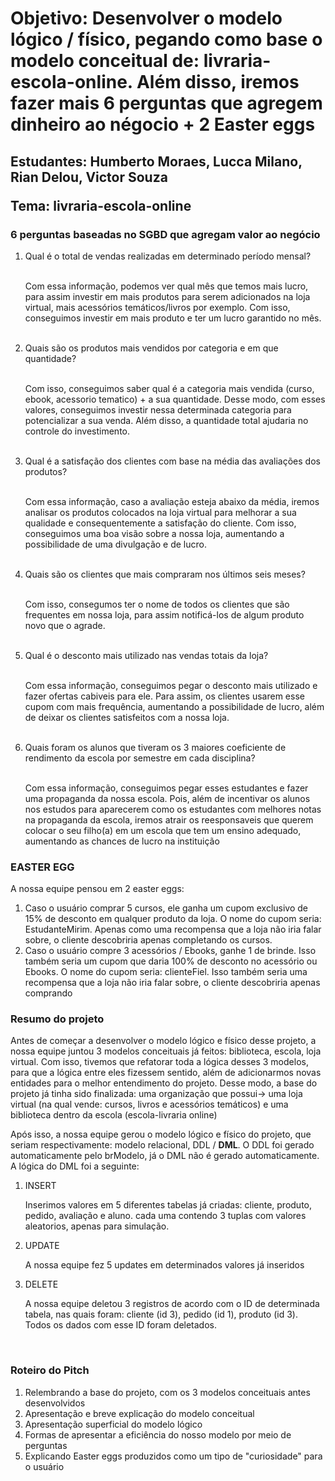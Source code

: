 <h1>Objetivo: Desenvolver o modelo lógico / físico, pegando como base o modelo conceitual de: livraria-escola-online. Além disso, iremos fazer mais 6 perguntas que agregem dinheiro ao négocio + 2 Easter eggs</h1>

<h2>
  <p>Estudantes: Humberto Moraes, Lucca Milano, Rian Delou, Victor Souza</p>
  <p>Tema: livraria-escola-online</p>
</h2>

<h3> 6 perguntas baseadas no SGBD que agregam valor ao negócio</h3>  
  <ol>
    <li>Qual é o total de vendas realizadas em determinado período mensal?</li>
    <br>
    <p>Com essa informação, podemos ver qual mês que temos mais lucro, para assim investir em mais produtos para serem adicionados na loja virtual, mais acessórios temáticos/livros por exemplo. Com isso, conseguimos investir em mais produto e ter um lucro garantido no mês.</p>
    <br>
    <li>Quais são os produtos mais vendidos por categoria e em que quantidade?</li>
    <br>
    <p>Com isso, conseguimos saber qual é a categoria mais vendida (curso, ebook, acessorio tematico) + a sua quantidade. Desse modo, com esses valores, conseguimos investir nessa determinada categoria para potencializar a sua venda. Além disso, a quantidade total ajudaria no controle do investimento.</p>
    <br>
    <li>Qual é a satisfação dos clientes com base na média das avaliações dos produtos?</li>
    <br>
    <p>Com essa informação, caso a avaliação esteja abaixo da média, iremos analisar os produtos colocados na loja virtual para melhorar a sua qualidade e consequentemente a satisfação do cliente. Com isso, conseguimos uma boa visão sobre a nossa loja, aumentando a possibilidade de uma divulgação e de lucro.</p>
    <br>
    <li>Quais são os clientes que mais compraram nos últimos seis meses?</li>
    <br>
    <p>Com isso, consegumos ter o nome de todos os clientes que são frequentes em nossa loja, para assim notificá-los de algum produto novo que o agrade.</p>
    <br>
    <li>Qual é o desconto mais utilizado nas vendas totais da loja?</li>
    <br>
    <p>Com essa informação, conseguimos pegar o desconto mais utilizado e fazer ofertas cabiveis para ele. Para assim, os clientes usarem esse cupom com mais frequência, aumentando a possibilidade de lucro, além de deixar os clientes satisfeitos com a nossa loja.</p>
    <br>
    <li>Quais foram os alunos que tiveram os 3 maiores coeficiente de rendimento da escola por semestre em cada disciplina?</li>
    <br>
    <p>Com essa informação, conseguimos pegar esses estudantes e fazer uma propaganda da nossa escola. Pois, além de incentivar os alunos nos estudos para aparecerem como os estudantes com melhores notas na propaganda da escola, iremos atrair os reesponsaveis que querem colocar o seu filho(a) em um escola que tem um ensino adequado, aumentando as chances de lucro na instituição</p>
  </ol>

   <h3>EASTER EGG</h3>
   <p>A nossa equipe pensou em 2 easter eggs:</p>
   <ol>
     <li> Caso o usuário comprar 5 cursos, ele ganha um cupom exclusivo de 15% de desconto em qualquer produto da loja. O nome do cupom seria: EstudanteMirim. Apenas como uma recompensa que a loja não iria falar sobre, o cliente descobriria apenas completando os cursos.</li>
     <li> Caso o usuário compre 3 acessórios / Ebooks, ganhe 1 de brinde. Isso também seria um cupom que daria 100% de desconto no acessório ou Ebooks. O nome do cupom seria: clienteFiel. Isso também seria uma recompensa que a loja não iria falar sobre, o cliente descobriria apenas comprando</li>
   </ol>

<h3>Resumo do projeto</h3>
  <p>Antes de começar a desenvolver o modelo lógico e físico desse projeto, a nossa equipe juntou 3 modelos conceituais já feitos: biblioteca, escola, loja virtual. Com isso, tivemos que refatorar toda a lógica desses 3 modelos, para que a lógica entre eles fizessem sentido, além de adicionarmos novas entidades para o melhor entendimento do projeto. Desse modo, a base do projeto já tinha sido finalizada: uma organização que possui-> uma loja virtual (na qual vende: cursos, livros e acessórios temáticos) e uma biblioteca dentro da escola (escola-livraria online)</p>
  <p>Após isso, a nossa equipe gerou o modelo lógico e físico do projeto, que seriam respectivamente: modelo relacional, DDL / <strong>DML</strong>. O DDL foi gerado automaticamente pelo brModelo, já o DML não é gerado automaticamente. A lógica do DML foi a seguinte:</p>
  <ol>
    <li>INSERT</li>
    <p>Inserimos valores em 5 diferentes tabelas já criadas: cliente, produto, pedido, avaliação e aluno. cada uma contendo 3 tuplas com valores aleatorios, apenas para simulação.</p>
    <li>UPDATE</li>
    <p>A nossa equipe fez 5 updates em determinados valores já inseridos</p>
    <li>DELETE</li>
    <p>A nossa equipe deletou 3 registros de acordo com o ID de determinada tabela, nas quais foram: cliente (id 3), pedido (id 1), produto (id 3). Todos os dados com esse ID foram deletados. </p>
  </ol>
  <br>
<h3>Roteiro do Pitch</h3>
  <ol>
    <li>Relembrando a base do projeto, com os 3 modelos conceituais antes desenvolvidos</li>
    <li>Apresentação e breve explicação do modelo conceitual</li>
    <li>Apresentação superficial do modelo lógico</li>
    <li>Formas de apresentar a eficiência do nosso modelo por meio de perguntas</li>
    <li>Explicando Easter eggs produzidos como um tipo de "curiosidade" para o usuário</li>
  </ol>